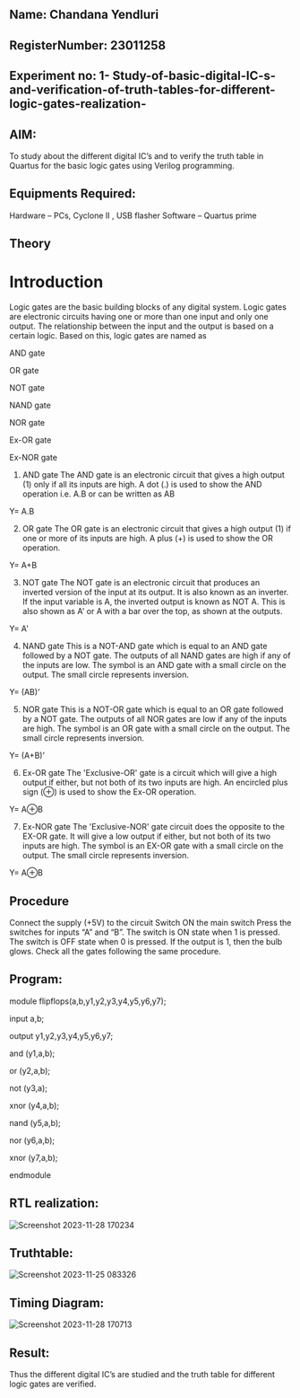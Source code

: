 ## Name: Chandana Yendluri
## RegisterNumber:  23011258
## Experiment no: 1- Study-of-basic-digital-IC-s-and-verification-of-truth-tables-for-different-logic-gates-realization-
##  AIM:
To study about the different digital IC’s and to verify the truth table in Quartus for the basic logic gates using Verilog programming.

## Equipments Required:
Hardware – PCs, Cyclone II , USB flasher
Software – Quartus prime
## Theory
# Introduction
Logic gates are the basic building blocks of any digital system. Logic gates are electronic circuits having one or more than one input and only one output. The relationship between the input and the output is based on a certain logic. Based on this, logic gates are named as

AND gate

OR gate

NOT gate

NAND gate

NOR gate

Ex-OR gate

Ex-NOR gate

1) AND gate
The AND gate is an electronic circuit that gives a high output (1) only if all its inputs are high. A dot (.) is used to show the AND operation i.e. A.B or can be written as AB

Y= A.B

2) OR gate
The OR gate is an electronic circuit that gives a high output (1) if one or more of its inputs are high. A plus (+) is used to show the OR operation.

Y= A+B

3) NOT gate
The NOT gate is an electronic circuit that produces an inverted version of the input at its output. It is also known as an inverter. If the input variable is A, the inverted output is known as NOT A. This is also shown as A' or A with a bar over the top, as shown at the outputs.

Y= A'

4) NAND gate
This is a NOT-AND gate which is equal to an AND gate followed by a NOT gate. The outputs of all NAND gates are high if any of the inputs are low. The symbol is an AND gate with a small circle on the output. The small circle represents inversion.

Y= (AB)’

5) NOR gate
This is a NOT-OR gate which is equal to an OR gate followed by a NOT gate. The outputs of all NOR gates are low if any of the inputs are high. The symbol is an OR gate with a small circle on the output. The small circle represents inversion.

Y= (A+B)’

6) Ex-OR gate
The 'Exclusive-OR' gate is a circuit which will give a high output if either, but not both of its two inputs are high. An encircled plus sign (⊕) is used to show the Ex-OR operation.

Y= A⊕B

7) Ex-NOR gate
The 'Exclusive-NOR' gate circuit does the opposite to the EX-OR gate. It will give a low output if either, but not both of its two inputs are high. The symbol is an EX-OR gate with a small circle on the output. The small circle represents inversion.

Y= A⊕B

## Procedure
Connect the supply (+5V) to the circuit
Switch ON the main switch
Press the switches for inputs “A” and “B”. The switch is ON state when 1 is pressed. The switch is OFF state when 0 is pressed.
If the output is 1, then the bulb glows.
Check all the gates following the same procedure.

## Program:
module flipflops(a,b,y1,y2,y3,y4,y5,y6,y7);

input a,b;

output y1,y2,y3,y4,y5,y6,y7;

and (y1,a,b);

or (y2,a,b);

not (y3,a);

xnor (y4,a,b);

nand (y5,a,b);

nor (y6,a,b);

xnor (y7,a,b);

endmodule 

## RTL realization:
![Screenshot 2023-11-28 170234](https://github.com/23011258/Study-of-basic-digital-IC-s-and-verification-of-truth-tables-for-different-logic-gates-realization-/assets/139842204/b288058a-38c4-4aab-93ae-8f5a436269af)


## Truthtable:

![Screenshot 2023-11-25 083326](https://github.com/23011258/Study-of-basic-digital-IC-s-and-verification-of-truth-tables-for-different-logic-gates-realization-/assets/139842204/549e1699-1d8c-43fb-9517-ddcd788dc8d7)


## Timing Diagram:
![Screenshot 2023-11-28 170713](https://github.com/23011258/Study-of-basic-digital-IC-s-and-verification-of-truth-tables-for-different-logic-gates-realization-/assets/139842204/fc973007-dbe4-4289-a11c-a4a8a9820dfc)


## Result:
Thus the different digital IC’s are studied and the truth table for different logic gates are verified.
